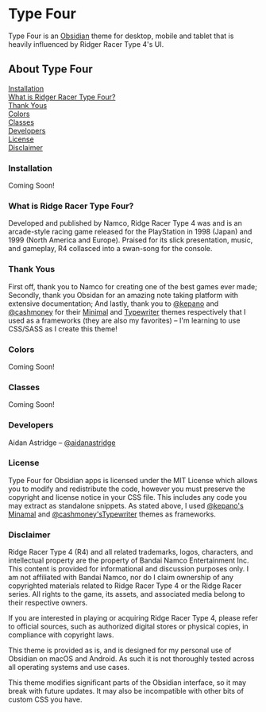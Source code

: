 # Type Four

Type Four is an [Obsidian](https://obsidian.md/) theme for desktop, mobile and tablet that is heavily influenced by Ridger Racer Type 4's UI.

## About Type Four

[Installation](https://github.com/aidanastridge/obsidian-type-four/blob/main/README.md#installation)
<br>
[What is Ridger Racer Type Four?](https://github.com/aidanastridge/obsidian-type-four/blob/main/README.md#what-is-ridge-racer-type-four)
<br>
[Thank Yous](https://github.com/aidanastridge/obsidian-type-four/blob/main/README.md#thank-yous)
<br>
[Colors](https://github.com/aidanastridge/obsidian-type-four/blob/main/README.md#colors)
<br>
[Classes](https://github.com/aidanastridge/obsidian-type-four/blob/main/README.md#classes)
<br>
[Developers](https://github.com/aidanastridge/obsidian-type-four/blob/main/README.md#developers)
<br>
[License](https://github.com/aidanastridge/obsidian-type-four/blob/main/README.md#license)
<br>
[Disclaimer](https://github.com/aidanastridge/obsidian-type-four/blob/main/README.md#disclaimer)

### Installation

Coming Soon!

### What is Ridge Racer Type Four?

Developed and published by Namco, Ridge Racer Type 4 was and is an arcade-style racing game released for the PlayStation in 1998 (Japan) and 1999 (North America and Europe). Praised for its slick presentation, music, and gameplay, R4 collasced into a swan-song for the console. 

### Thank Yous

First off, thank you to Namco for creating one of the best games ever made; Secondly, thank you Obsidan for an amazing note taking platform with extensive documentation; And lastly, thank you to [@kepano](https://github.com/kepano) and [@cashmoney](https://github.com/crashmoney) for their [Minimal](https://github.com/kepano/obsidian-minimal) and [Typewriter](https://github.com/crashmoney/obsidian-typewriter) themes respectively that I used as a frameworks (they are also my favorites) – I'm learning to use CSS/SASS as I create this theme!

### Colors

Coming Soon!

### Classes

Coming Soon!

### Developers

Aidan Astridge – [@aidanastridge](https://github.com/aidanastridge)

### License

Type Four for Obsidian apps is licensed under the MIT License which allows you to modify and redistribute the code, however you must preserve the copyright and license notice in your CSS file. This includes any code you may extract as standalone snippets.
As stated above, I used [@kepano's](https://github.com/kepano) [Minamal](https://github.com/kepano/obsidian-minimal) and [@cashmoney's](https://github.com/crashmoney)[Typewriter](https://github.com/crashmoney/obsidian-typewriter) themes as frameworks. 

### Disclaimer

Ridge Racer Type 4 (R4) and all related trademarks, logos, characters, and intellectual property are the property of Bandai Namco Entertainment Inc. This content is provided for informational and discussion purposes only. I am not affiliated with Bandai Namco, nor do I claim ownership of any copyrighted materials related to Ridge Racer Type 4 or the Ridge Racer series. All rights to the game, its assets, and associated media belong to their respective owners.

If you are interested in playing or acquiring Ridge Racer Type 4, please refer to official sources, such as authorized digital stores or physical copies, in compliance with copyright laws.

This theme is provided as is, and is designed for my personal use of Obsidian on macOS and Android. As such it is not thoroughly tested across all operating systems and use cases.

This theme modifies significant parts of the Obsidian interface, so it may break with future updates. It may also be incompatible with other bits of custom CSS you have.

